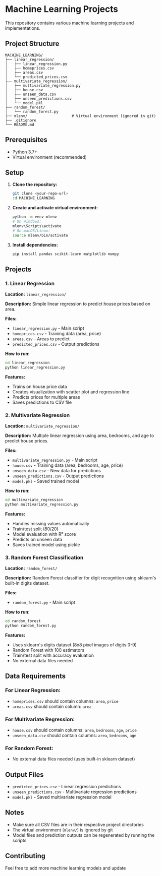 # Machine Learning Projects

This repository contains various machine learning projects and implementations.

## Project Structure

```
MACHINE_LEARNING/
├── linear_regression/
│   ├── linear_regression.py
│   ├── homeprices.csv
│   ├── areas.csv
│   └── predicted_prices.csv
├── multivariate_regression/
│   ├── multivariate_regression.py
│   ├── house.csv
│   ├── unseen_data.csv
│   ├── unseen_predictions.csv
│   └── model.pkl
├── random_forest/
│   └── random_forest.py
├── mlenv/                    # Virtual environment (ignored in git)
├── .gitignore
└── README.md
```

## Prerequisites

- Python 3.7+
- Virtual environment (recommended)

## Setup

1. **Clone the repository:**
   ```bash
   git clone <your-repo-url>
   cd MACHINE_LEARNING
   ```

2. **Create and activate virtual environment:**
   ```bash
   python -m venv mlenv
   # On Windows:
   mlenv\Scripts\activate
   # On macOS/Linux:
   source mlenv/bin/activate
   ```

3. **Install dependencies:**
   ```bash
   pip install pandas scikit-learn matplotlib numpy
   ```

## Projects

### 1. Linear Regression
**Location:** `linear_regression/`

**Description:** Simple linear regression to predict house prices based on area.

**Files:**
- `linear_regression.py` - Main script
- `homeprices.csv` - Training data (area, price)
- `areas.csv` - Areas to predict
- `predicted_prices.csv` - Output predictions

**How to run:**
```bash
cd linear_regression
python linear_regression.py
```

**Features:**
- Trains on house price data
- Creates visualization with scatter plot and regression line
- Predicts prices for multiple areas
- Saves predictions to CSV file

### 2. Multivariate Regression
**Location:** `multivariate_regression/`

**Description:** Multiple linear regression using area, bedrooms, and age to predict house prices.

**Files:**
- `multivariate_regression.py` - Main script
- `house.csv` - Training data (area, bedrooms, age, price)
- `unseen_data.csv` - New data for predictions
- `unseen_predictions.csv` - Output predictions
- `model.pkl` - Saved trained model

**How to run:**
```bash
cd multivariate_regression
python multivariate_regression.py
```

**Features:**
- Handles missing values automatically
- Train/test split (80/20)
- Model evaluation with R² score
- Predicts on unseen data
- Saves trained model using pickle

### 3. Random Forest Classification
**Location:** `random_forest/`

**Description:** Random Forest classifier for digit recognition using sklearn's built-in digits dataset.

**Files:**
- `random_forest.py` - Main script

**How to run:**
```bash
cd random_forest
python random_forest.py
```

**Features:**
- Uses sklearn's digits dataset (8x8 pixel images of digits 0-9)
- Random Forest with 100 estimators
- Train/test split with accuracy evaluation
- No external data files needed

## Data Requirements

### For Linear Regression:
- `homeprices.csv` should contain columns: `area`, `price`
- `areas.csv` should contain column: `area`

### For Multivariate Regression:
- `house.csv` should contain columns: `area`, `bedrooms`, `age`, `price`
- `unseen_data.csv` should contain columns: `area`, `bedrooms`, `age`

### For Random Forest:
- No external data files needed (uses built-in sklearn dataset)

## Output Files

- `predicted_prices.csv` - Linear regression predictions
- `unseen_predictions.csv` - Multivariate regression predictions  
- `model.pkl` - Saved multivariate regression model

## Notes

- Make sure all CSV files are in their respective project directories
- The virtual environment (`mlenv/`) is ignored by git
- Model files and prediction outputs can be regenerated by running the scripts

## Contributing

Feel free to add more machine learning models and update